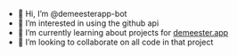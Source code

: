 - 👋 Hi, I’m @demeesterapp-bot
- 👀 I’m interested in using the github api
- 🌱 I’m currently learning about projects for [demeester.app](https://github.com/demeester-app)
- 💞️ I’m looking to collaborate on all code in that project

<!---
demeesterapp-bot/demeesterapp-bot is a ✨ special ✨ repository because its `README.md` (this file) appears on your GitHub profile.
You can click the Preview link to take a look at your changes.
--->
